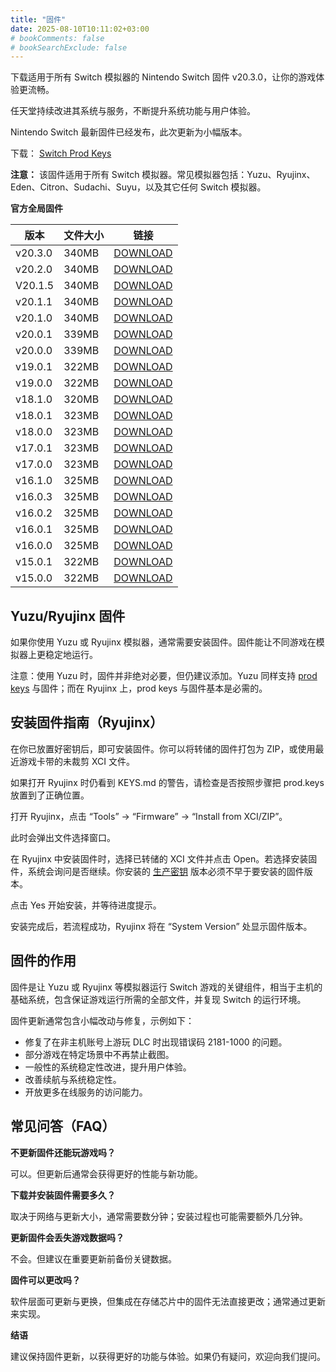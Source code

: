 ```yaml
---
title: "固件"
date: 2025-08-10T10:11:02+03:00
# bookComments: false
# bookSearchExclude: false
---
```


下载适用于所有 Switch 模拟器的 Nintendo Switch 固件 v20.3.0，让你的游戏体验更流畅。

任天堂持续改进其系统与服务，不断提升系统功能与用户体验。

Nintendo Switch 最新固件已经发布，此次更新为小幅版本。

下载： [Switch Prod Keys](/posts/prod-keys)

**注意：** 该固件适用于所有 Switch 模拟器。常见模拟器包括：Yuzu、Ryujinx、Eden、Citron、Sudachi、Suyu，以及其它任何 Switch 模拟器。

**官方全局固件**

| 版本   | 文件大小 | 链接 |
| ------ | -------- | ---- |
| v20.3.0 | 340MB | [DOWNLOAD](https://github.com/THZoria/NX_Firmware/releases/download/20.3.0/Firmware.20.3.0.zip) |
| v20.2.0 | 340MB | [DOWNLOAD](https://github.com/THZoria/NX_Firmware/releases/download/20.2.0/Firmware.20.2.0.zip) |
| V20.1.5 | 340MB | [DOWNLOAD](https://github.com/THZoria/NX_Firmware/releases/download/20.1.5/Firmware.20.1.5.zip) |
| v20.1.1 | 340MB | [DOWNLOAD](https://github.com/THZoria/NX_Firmware/releases/download/20.1.1/Firmware.20.1.1.zip) |
| v20.1.0 | 340MB | [DOWNLOAD](https://github.com/THZoria/NX_Firmware/releases/download/20.1.0/Firmware.20.1.0.zip) |
| v20.0.1 | 339MB | [DOWNLOAD](https://github.com/THZoria/NX_Firmware/releases/download/20.0.1/Firmware.20.0.1.zip) |
| v20.0.0 | 339MB | [DOWNLOAD](https://github.com/THZoria/NX_Firmware/releases/download/20.0.0/Firmware.20.0.0.zip) |
| v19.0.1 | 322MB | [DOWNLOAD](https://github.com/THZoria/NX_Firmware/releases/download/19.0.1/Firmware.19.0.1.zip) |
| v19.0.0 | 322MB | [DOWNLOAD](https://github.com/THZoria/NX_Firmware/releases/download/19.0.0/Firmware.19.0.0.zip) |
| v18.1.0 | 320MB | [DOWNLOAD](https://github.com/THZoria/NX_Firmware/releases/download/18.1.0/Firmware.18.1.0.zip) |
| v18.0.1 | 323MB | [DOWNLOAD](https://github.com/THZoria/NX_Firmware/releases/download/18.0.1/Firmware.18.0.1.zip) |
| v18.0.0 | 323MB | [DOWNLOAD](https://github.com/THZoria/NX_Firmware/releases/download/18.0.0/Firmware.18.0.0.zip) |
| v17.0.1 | 323MB | [DOWNLOAD](https://github.com/THZoria/NX_Firmware/releases/download/17.0.1/Firmware.17.0.1.zip) |
| v17.0.0 | 323MB | [DOWNLOAD](https://github.com/THZoria/NX_Firmware/releases/download/17.0.0/Firmware.17.0.0.zip) |
| v16.1.0 | 325MB | [DOWNLOAD](https://github.com/THZoria/NX_Firmware/releases/download/16.1.0/Firmware.16.1.0.zip) |
| v16.0.3 | 325MB | [DOWNLOAD](https://github.com/THZoria/NX_Firmware/releases/download/16.0.3/Firmware.16.0.3.zip) |
| v16.0.2 | 325MB | [DOWNLOAD](https://github.com/THZoria/NX_Firmware/releases/download/16.0.2/Firmware.16.0.2.zip) |
| v16.0.1 | 325MB | [DOWNLOAD](https://github.com/THZoria/NX_Firmware/releases/download/16.0.1/Firmware.16.0.1.zip) |
| v16.0.0 | 325MB | [DOWNLOAD](https://github.com/THZoria/NX_Firmware/releases/download/16.0.0/Firmware.16.0.0.zip) |
| v15.0.1 | 322MB | [DOWNLOAD](https://github.com/THZoria/NX_Firmware/releases/download/15.0.1/Firmware.15.0.1.zip) |
| v15.0.0 | 322MB | [DOWNLOAD](https://github.com/THZoria/NX_Firmware/releases/download/15.0.0/Firmware.15.0.0.zip) |

## Yuzu/Ryujinx 固件

如果你使用 Yuzu 或 Ryujinx 模拟器，通常需要安装固件。固件能让不同游戏在模拟器上更稳定地运行。

注意：使用 Yuzu 时，固件并非绝对必要，但仍建议添加。Yuzu 同样支持 [prod keys](https://prodkeys.net/skyline-production-keys-v7/) 与固件；而在 Ryujinx 上，prod keys 与固件基本是必需的。

## 安装固件指南（Ryujinx）

在你已放置好密钥后，即可安装固件。你可以将转储的固件打包为 ZIP，或使用最近游戏卡带的未裁剪 XCI 文件。

如果打开 Ryujinx 时仍看到 KEYS.md 的警告，请检查是否按照步骤把 prod.keys 放置到了正确位置。

打开 Ryujinx，点击 “Tools” → “Firmware” → “Install from XCI/ZIP”。

此时会弹出文件选择窗口。

在 Ryujinx 中安装固件时，选择已转储的 XCI 文件并点击 Open。若选择安装固件，系统会询问是否继续。你安装的 [生产密钥](/posts/prod-keys) 版本必须不早于要安装的固件版本。

点击 Yes 开始安装，并等待进度提示。

安装完成后，若流程成功，Ryujinx 将在 “System Version” 处显示固件版本。

## 固件的作用

固件是让 Yuzu 或 Ryujinx 等模拟器运行 Switch 游戏的关键组件，相当于主机的基础系统，包含保证游戏运行所需的全部文件，并复现 Switch 的运行环境。

固件更新通常包含小幅改动与修复，示例如下：

- 修复了在非主机账号上游玩 DLC 时出现错误码 2181-1000 的问题。
- 部分游戏在特定场景中不再禁止截图。
- 一般性的系统稳定性改进，提升用户体验。
- 改善续航与系统稳定性。
- 开放更多在线服务的访问能力。

## 常见问答（FAQ）

**不更新固件还能玩游戏吗？**

可以。但更新后通常会获得更好的性能与新功能。

**下载并安装固件需要多久？**

取决于网络与更新大小，通常需要数分钟；安装过程也可能需要额外几分钟。

**更新固件会丢失游戏数据吗？**

不会。但建议在重要更新前备份关键数据。

**固件可以更改吗？**

软件层面可更新与更换，但集成在存储芯片中的固件无法直接更改；通常通过更新来实现。

**结语**

建议保持固件更新，以获得更好的功能与体验。如果仍有疑问，欢迎向我们提问。



